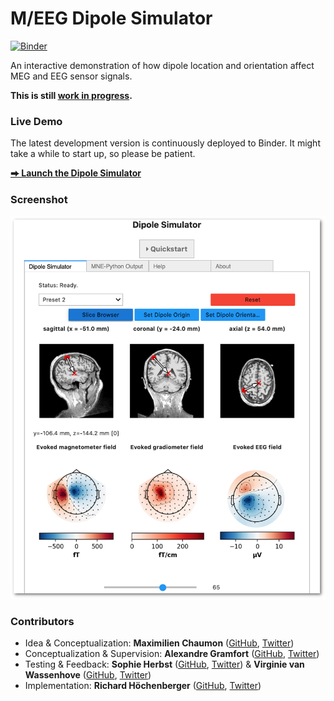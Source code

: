 
# M/EEG Dipole Simulator

[![Binder](https://mybinder.org/badge_logo.svg)](https://mybinder.org/v2/gh/mne-tools/dipole-simulator/master?urlpath=voila%2Frender%2Findex.ipynb)

An interactive demonstration of how dipole location and orientation affect MEG
and EEG sensor signals.

**This is still [work in progress](https://github.com/hoechenberger/dipoles_demo/issues/26).**

### Live Demo
The latest development version is continuously deployed to Binder. It might take a while to start up, so please be patient. 

**[⮕ Launch the Dipole Simulator](https://mybinder.org/v2/gh/mne-tools/dipole-simulator/master?urlpath=voila%2Frender%2Findex.ipynb)**

### Screenshot

![A screenshot of the dipole simulator in action](screenshot.png "A screenshot of the dipole simulator in action")



### Contributors
- Idea & Conceptualization: **Maximilien Chaumon**
  ([GitHub](https://github.com/dnacombo),
  [Twitter](https://twitter.com/@cuttingEEG))
- Conceptualization & Supervision: **Alexandre Gramfort**
  ([GitHub](https://github.com/agramfort),
  [Twitter](https://twitter.com/agramfort))
- Testing & Feedback: **Sophie Herbst**
  ([GitHub](https://github.com/SophieHerbst),
  [Twitter](https://twitter.com/herbstso)) &
  **Virginie van Wassenhove**
  ([GitHub](https://github.com/virvw),
  [Twitter](https://twitter.com/virginie_vw))
- Implementation: **Richard Höchenberger**
  ([GitHub](https://github.com/hoechenberger),
  [Twitter](https://twitter.com/RHoechenberger))

